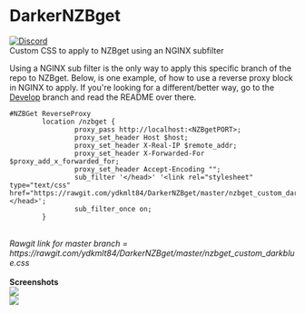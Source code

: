 # DarkerNZBget
[![Discord](https://img.shields.io/badge/Chat-Discord-738bd7.svg?style=for-the-badge)](https://discord.gg/fKcCXwb)<br>
Custom CSS to apply to NZBget using an NGINX subfilter

Using a NGINX sub filter is the only way to apply this specific branch of the repo to NZBget. Below, is one example, of how to use a reverse proxy block in NGINX to apply. If you're looking for a different/better way, go to the [Develop](https://github.com/ydkmlt84/DarkerNZBget/tree/develop) branch and read the README over there.
```
#NZBGet ReverseProxy
        location /nzbget {
                proxy_pass http://localhost:<NZBgetPORT>;
                proxy_set_header Host $host;
                proxy_set_header X-Real-IP $remote_addr;
                proxy_set_header X-Forwarded-For $proxy_add_x_forwarded_for;
                proxy_set_header Accept-Encoding "";
                sub_filter '</head>' '<link rel="stylesheet" type="text/css" href="https://rawgit.com/ydkmlt84/DarkerNZBget/master/nzbget_custom_darkblue.css"></head>';
                sub_filter_once on;
        }

```
<br>
<i>Rawgit link for master branch = https://rawgit.com/ydkmlt84/DarkerNZBget/master/nzbget_custom_darkblue.css</i></br>
<br>
<b> Screenshots</b>
</br>
<img src="https://i.imgur.com/rxXM2Wy.png"></img>
<br>
<img src="https://i.imgur.com/c4qNczJ.png"></img>
